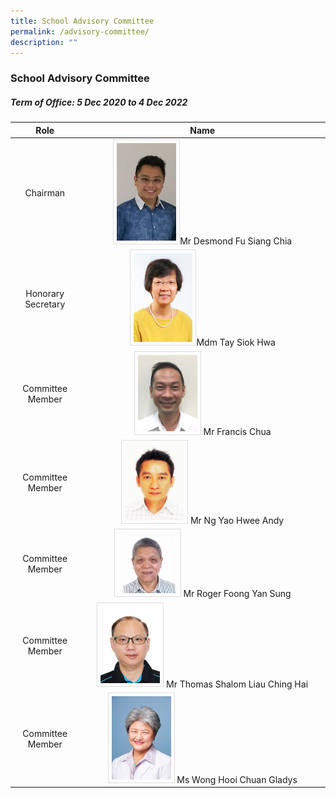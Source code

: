 ```yaml
---
title: School Advisory Committee
permalink: /advisory-committee/
description: ""
---
```

### School Advisory Committee

##### Term of Office: 5 Dec 2020 to 4 Dec 2022

| Role | Name |
|:---:|:---:|
| Chairman |<img src="/images/Mr%20Desmond%20Fu.jpg" style="width:25%;  border:0.5px solid Gainsboro; padding: 5px">Mr Desmond Fu Siang Chia |
|  Honorary Secretary | <img src="/images/Mdm%20Tay%20Siok%20Hwa.jpg" style="width:25%;  border:0.5px solid Gainsboro; padding: 5px">Mdm Tay Siok Hwa  |
| Committee Member |<img src="/images/Mr%20Francis%20Chua.jpg" style="width:25%;  border:0.5px solid Gainsboro; padding: 5px"> Mr Francis Chua |
|  Committee Member |<img src="/images/Mr%20Andy%20Ng.jpg" style="width:25%;  border:0.5px solid Gainsboro; padding: 5px">  Mr Ng Yao Hwee Andy |
| Committee Member  |<img src="/images/Mr%20Roger%20Foong.jpg" style="width:25%;  border:0.5px solid Gainsboro; padding: 5px"> Mr Roger Foong Yan Sung |
|  Committee Member |<img src="/images/Mr%20Thomas%20Shalom.jpg" style="width:25%;  border:0.5px solid Gainsboro; padding: 5px"> Mr Thomas Shalom Liau Ching Hai |
| Committee Member | <img src="/images/Ms%20Gladys%20Wong.jpg" style="width:25%;  border:0.5px solid Gainsboro; padding: 5px"> Ms Wong Hooi Chuan Gladys  |